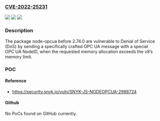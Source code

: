 ### [CVE-2022-25231](https://cve.mitre.org/cgi-bin/cvename.cgi?name=CVE-2022-25231)
![](https://img.shields.io/static/v1?label=Product&message=node-opcua&color=blue)
![](https://img.shields.io/static/v1?label=Version&message=n%2Fa&color=blue)
![](https://img.shields.io/static/v1?label=Vulnerability&message=Denial%20of%20Service%20(DoS)&color=brighgreen)

### Description

The package node-opcua before 2.74.0 are vulnerable to Denial of Service (DoS) by sending a specifically crafted OPC UA message with a special OPC UA NodeID, when the requested memory allocation exceeds the v8’s memory limit.

### POC

#### Reference
- https://security.snyk.io/vuln/SNYK-JS-NODEOPCUA-2988724

#### Github
No PoCs found on GitHub currently.


